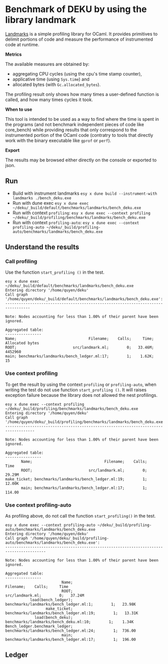# Benchmark of DEKU by using the library landmark

[Landmarks](https://github.com/LexiFi/landmarks) is a simple profiling library for OCaml. It provides primitives to delimit portions of code and measure the performance of instrumented code at runtime.

**Metrics**

The available measures are obtained by:
- aggregating CPU cycles (using the cpu's time stamp counter),
- applicative time (using `Sys.time`) and 
- allocated bytes (with `Gc.allocated_bytes`).

The profiling result only shows how many times a user-defined function is called, and how many times cycles it took.

**When to use**

This tool is intended to be used as a way to find where the time is spent in the programs (and not benchmark independent pieces of code like core_bench) while providing results that only correspond to the instrumented portion of the OCaml code (contratry to tools that directly work with the binary executable like `gprof` or `perf`).

**Export**

The results may be browsed either directly on the console or exported to json.

## Run 

- Build with instrument landmarks
  `esy x dune build --instrument-with landmarks ./bench_deku.exe`
- Run with dune exec
  `esy x dune exec  ~/deku/_build/default/benchmarks/landmarks/bench_deku.exe`
- Run with context `profiling`:
   `esy x dune exec --context profiling ~/deku/_build/profiling/benchmarks/landmarks/bench_deku.exe`
- Run with context `profiling-auto`:
  `esy x dune exec --context profiling-auto ~/deku/_build/profiling-auto/benchmarks/landmarks/bench_deku.exe`


## Understand the results

### Call profiling

Use the function `start_profiling ()` in the test.

```
esy x dune exec  ~/deku/_build/default/benchmarks/landmarks/bench_deku.exe
Entering directory '/home/quyen/deku'     
Call graph '/home/quyen/deku/_build/default/benchmarks/landmarks/bench_deku.exe':
---------------------------------------------------------------------------------

Note: Nodes accounting for less than 1.00% of their parent have been ignored.

Aggregated table:
----------------
Name;                                Filename;    Calls;     Time; Allocated bytes
ROOT;                         src/landmark.ml;        0;   33.46M;  4452960
main; benchmarks/landmarks/bench_ledger.ml:17;        1;    1.62K;       15
```

### Use context profiling

To get the result by using the context `profiling` or `profiling-auto`, when writing the test do not use function `start_profiling ()`. It will raises exception failure because the library does not allowed the nest profilings.

```
esy x dune exec --context profiling ~/deku/_build/profiling/benchmarks/landmarks/bench_deku.exe
Entering directory '/home/quyen/deku'     
Call graph '/home/quyen/deku/_build/profiling/benchmarks/landmarks/bench_deku.exe':
-----------------------------------------------------------------------------------

Note: Nodes accounting for less than 1.00% of their parent have been ignored.

Aggregated table:
----------------
       Name;                                Filename;    Calls;     Time
       ROOT;                         src/landmark.ml;        0;   29.29M
make_ticket; benchmarks/landmarks/bench_ledger.ml:19;        1;   12.00K
       main; benchmarks/landmarks/bench_ledger.ml:17;        1;  114.00
```

### Use context profiling-auto

As profiling above, do not call the function `start_profiling()` in the test.

```
esy x dune exec --context profiling-auto ~/deku/_build/profiling-auto/benchmarks/landmarks/bench_deku.exe
Entering directory '/home/quyen/deku'     
Call graph '/home/quyen/deku/_build/profiling-auto/benchmarks/landmarks/bench_deku.exe':
----------------------------------------------------------------------------------------

Note: Nodes accounting for less than 1.00% of their parent have been ignored.

Aggregated table:
----------------
                         Name;                                Filename;    Calls;     Time
                         ROOT;                         src/landmark.ml;        0;   37.24M
           load(bench_ledger);  benchmarks/landmarks/bench_ledger.ml:1;        1;   23.98K
                  make_ticket; benchmarks/landmarks/bench_ledger.ml:19;        1;   13.31K
             load(bench_deku);   benchmarks/landmarks/bench_deku.ml:10;        1;    1.34K
Bench_ledger.benchmark_ledger; benchmarks/landmarks/bench_ledger.ml:24;        1;  736.00 
                         main; benchmarks/landmarks/bench_ledger.ml:17;        1;  196.00 
```


## Ledger